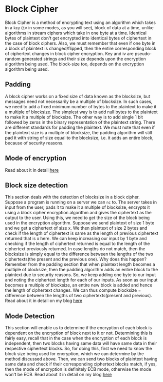 # Block Cipher
Block Cipher is a method of encrypting text using an algorithm which takes in a `key` (`iv` in some modes, as you will see), block of data at a time, unlike algorithms in stream ciphers which take in one byte at a time. Identical bytes of plaintext don't get encrypted into identical bytes of ciphertext in the case of block ciphers. Also, we must remember that even if one byte in a block of plaintext is changed/flipped, then the entire corresponding block of ciphertext changes in block cipher encryption. Key and iv are pseudo-random generated strings and their size depends upon the encryption algorithm being used. The block-size too, depends on the encryption algorithm being used.


## Padding
A block cipher works on a fixed size of data known as the blocksize, but messages need not necessarily be a multiple of blocksize. In such cases, we need to add a fixed minimum number of bytes to the plaintext to make it a multiple of blocksize. The simplest way is to add null bytes to the plaintext to make it a multiple of blocksize. The other way is to add single 1 bit followed by zeros in the binary representation of the plaintext string. There are different standards for padding the plaintext. We must note that even if the plaintext size is a multiple of blocksize, the padding algorithm will still pad it with string of size equal to the blocksize, i.e. it adds an entire block, because of security reasons.


## Mode of encryption
Read about it in detail [here](https://github.com/ashutosh1206/Crypto-Attacks/tree/master/Block-Cipher/Mode-of-Encryption)


## Block size detection
This section deals with the detection of blocksize in a block cipher. Suppose a program is running on a server we can `nc` to. The server takes in input from the user, pads it to make it a multiple of blocksize, encrypts it using a block cipher encryption algorithm and gives the ciphertext as the output to the user. Using this, we need to get the size of the block being used in the encryption algorithm. Suppose we send plaintext of size 1 byte and we get a ciphertext of size x. We then plaintext of size 2 bytes and check if the length of ciphertext is same as the length of previous ciphertext returned that is x here. We can keep increasing our input by 1 byte and checking if the length of ciphertext returned is equal to the length of the ciphertext previously returned. In case lengths do not match, then the blocksize is simply equal to the difference between the lengths of the two ciphertexts(the present and the previous one). Why does this happen? Remember from the padding section that when plaintext length becomes a multiple of blocksize, then the padding algorithm adds an entire block to the plaintext due to security reasons. So, we keep adding one byte to our input and noting the ciphertext length for each of our inputs. As soon as our input becomes a multiple of blocksize, an entire new block is added and hence the length of ciphertext changes. We can thus compute blocksize = difference between the lengths of two ciphertexts(present and previous). Read about it in detail on my blog [here](https://masterpessimistaa.wordpress.com/2017/04/07/block-size-detection/)


## Mode Detection
This section will enable us to determine if the encryption of each block is dependent on the encryption of block next to it or not. Determining this is fairly easy, recall that in the case when the encryption of each block is independent, then two blocks having same data will have same data in their respective ciphertext blocks. So, for doing this, first we need to know the block size being used for encryption, which we can determine by the method discussed above. Then, we can send two blocks of plaintext having same data and check if their corresponding ciphertext blocks match, if yes, then the mode of encryption is definitely ECB mode, otherwise the mode won't be ECB. Read about it in detail on my blog [here](https://masterpessimistaa.wordpress.com/2017/04/02/aes-mode-detection-oracle/)




